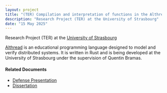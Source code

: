 ```yaml
---
layout: project
title: "(TER) Compilation and interpretation of functions in the Althread language"
description: "Research Project (TER) at the University of Strasbourg"
date: "15 May 2025"
---
```


Research Project (TER) at the [University of Strasbourg](https://mathinfo.unistra.fr/formations/master/master-informatique/odf-parcours-science-et-ingenierie-des-reseaux-de-linternet-et-des-systemes-siris-PR12-18105/?tab=cours)

[Althread](https://althread.github.io) is an educational programming language designed to model and verify distributed
systems. It is written in Rust and is being developed at the University of Strasbourg under the supervision of Quentin Bramas.

#### Related Documents

- [Defense Presentation](../../assets/projects/althread/althread_defense.pdf)
- [Dissertation](../../assets/projects/althread/althread_functions.pdf)

